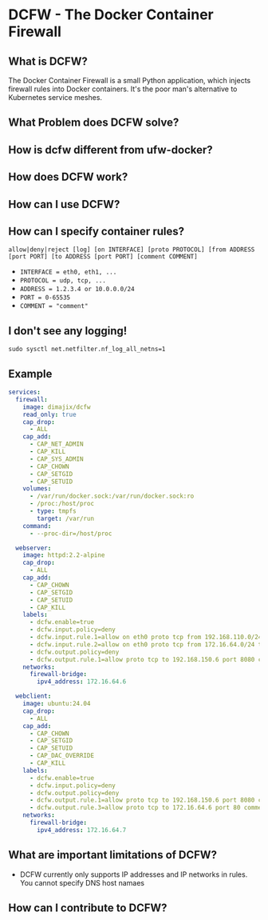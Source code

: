 # DCFW - The Docker Container Firewall

## What is DCFW?

The Docker Container Firewall is a small Python application, which injects firewall rules into Docker containers.
It's the poor man's alternative to Kubernetes service meshes.

## What Problem does DCFW solve?

## How is dcfw different from ufw-docker?

## How does DCFW work?

## How can I use DCFW?

## How can I specify container rules?

```
allow|deny|reject [log] [on INTERFACE] [proto PROTOCOL] [from ADDRESS [port PORT] [to ADDRESS [port PORT] [comment COMMENT]
```

* `INTERFACE = eth0, eth1, ...`
* `PROTOCOL = udp, tcp, ...`
* `ADDRESS = 1.2.3.4 or 10.0.0.0/24`
* `PORT = 0-65535`
* `COMMENT = "comment"`

## I don't see any logging!

```shell
sudo sysctl net.netfilter.nf_log_all_netns=1      
```


## Example

```yaml
services:
  firewall:
    image: dimajix/dcfw
    read_only: true
    cap_drop:
      - ALL
    cap_add:
      - CAP_NET_ADMIN
      - CAP_KILL
      - CAP_SYS_ADMIN
      - CAP_CHOWN
      - CAP_SETGID
      - CAP_SETUID
    volumes:
      - /var/run/docker.sock:/var/run/docker.sock:ro
      - /proc:/host/proc
      - type: tmpfs
        target: /var/run
    command:
      - --proc-dir=/host/proc

  webserver:
    image: httpd:2.2-alpine
    cap_drop:
      - ALL
    cap_add:
      - CAP_CHOWN
      - CAP_SETGID
      - CAP_SETUID
      - CAP_KILL
    labels:
      - dcfw.enable=true
      - dcfw.input.policy=deny
      - dcfw.input.rule.1=allow on eth0 proto tcp from 192.168.110.0/24 to any port 80
      - dcfw.input.rule.2=allow on eth0 proto tcp from 172.16.64.0/24 to any port 80
      - dcfw.output.policy=deny
      - dcfw.output.rule.1=allow proto tcp to 192.168.150.6 port 8080 comment "Allow communication to proxy"
    networks:
      firewall-bridge:
        ipv4_address: 172.16.64.6

  webclient:
    image: ubuntu:24.04
    cap_drop:
      - ALL
    cap_add:
      - CAP_CHOWN
      - CAP_SETGID
      - CAP_SETUID
      - CAP_DAC_OVERRIDE
      - CAP_KILL
    labels:
      - dcfw.enable=true
      - dcfw.input.policy=deny
      - dcfw.output.policy=deny
      - dcfw.output.rule.1=allow proto tcp to 192.168.150.6 port 8080 comment "Allow communication to proxy"
      - dcfw.output.rule.3=allow proto tcp to 172.16.64.6 port 80 comment "Allow communication to web server"
    networks:
      firewall-bridge:
        ipv4_address: 172.16.64.7
```

## What are important limitations of DCFW?

* DCFW currently only supports IP addresses and IP networks in rules. You cannot specify DNS host namaes


## How can I contribute to DCFW?

